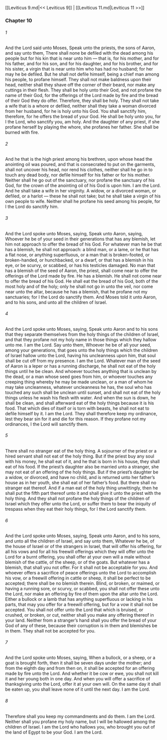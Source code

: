 [[Leviticus 9.md|<< Leviticus 9]]  |  [[Leviticus 11.md|Leviticus 11 >>]]

### Chapter 10
###### 1
And the Lord said unto Moses, Speak unto the priests, the sons of Aaron, and say unto them, There shall none be defiled with the dead among his people but for his kin that is near unto him — that is, for his mother, and for his father, and for his son, and for his daughter, and for his brother, and for his sister, a virgin that is near unto him who has had no husband; for her may he be defiled. But he shall not defile himself, being a chief man among his people, to profane himself. They shall not make baldness upon their head, neither shall they shave off the corner of their beard, nor make any cuttings in their flesh. They shall be holy unto their God, and not profane the name of their God, for the offerings of the Lord made by fire and the bread of their God they do offer. Therefore, they shall be holy. They shall not take a wife that is a whore or defiled, neither shall they take a woman divorced from her husband, for he is holy unto his God. You shall sanctify him, therefore, for he offers the bread of your God. He shall be holy unto you, for I the Lord, who sanctify you, am holy. And the daughter of any priest, if she profane herself by playing the whore, she profanes her father. She shall be burned with fire.

###### 2
And he that is the high priest among his brethren, upon whose head the anointing oil was poured, and that is consecrated to put on the garments, shall not uncover his head, nor rend his clothes, neither shall he go in to touch any dead body, nor defile himself for his father or for his mother. Neither shall he go out of the sanctuary, nor profane the sanctuary of his God, for the crown of the anointing oil of his God is upon him. I am the Lord. And he shall take a wife in her virginity. A widow, or a divorced woman, or defiled, or a harlot — these he shall not take; but he shall take a virgin of his own people to wife. Neither shall he profane his seed among his people, for I the Lord do sanctify him.

###### 3
And the Lord spoke unto Moses, saying, Speak unto Aaron, saying, Whoever he be of your seed in their generations that has any blemish, let him not approach to offer the bread of his God. For whatever man he be that has a blemish, he shall not approach: a blind man, or a lame, or he that has a flat nose, or anything superfluous, or a man that is broken-footed, or broken-handed, or hunchbacked, or a dwarf, or that has a blemish in his eye, or be scurvy, or scabbed, or has his testicles damaged. No man that has a blemish of the seed of Aaron, the priest, shall come near to offer the offerings of the Lord made by fire. He has a blemish. He shall not come near to offer the bread of his God. He shall eat the bread of his God, both of the most holy and of the holy; only he shall not go in unto the veil, nor come near unto the altar, because he has a blemish, that he profane not my sanctuaries; for I the Lord do sanctify them. And Moses told it unto Aaron, and to his sons, and unto all the children of Israel.

###### 4
And the Lord spoke unto Moses, saying, Speak unto Aaron and to his sons that they separate themselves from the holy things of the children of Israel, and that they profane not my holy name in those things which they hallow unto me. I am the Lord. Say unto them, Whoever he be of all your seed, among your generations, that goes unto the holy things which the children of Israel hallow unto the Lord, having his uncleanness upon him, that soul shall be cut off from my presence. I am the Lord. Whatever man of the seed of Aaron is a leper or has a running discharge, he shall not eat of the holy things until he be clean. And whoever touches anything that is unclean by the dead, or a man whose seed goes from him, or whoever touches any creeping thing whereby he may be made unclean, or a man of whom he may take uncleanness, whatever uncleanness he has, the soul who has touched any such shall be unclean until sunset, and shall not eat of the holy things unless he wash his flesh with water. And when the sun is down, he shall be clean, and shall afterward eat of the holy things because it is his food. That which dies of itself or is torn with beasts, he shall not eat to defile himself by it. I am the Lord. They shall therefore keep my ordinance, lest they bear sin for it and die for this reason. If they profane not my ordinances, I the Lord will sanctify them.

###### 5
There shall no stranger eat of the holy thing. A sojourner of the priest or a hired servant shall not eat of the holy thing. But if the priest buy any soul with his money, he shall eat of it, and he that is born in his house, they shall eat of his food. If the priest’s daughter also be married unto a stranger, she may not eat of an offering of the holy things. But if the priest’s daughter be a widow, or divorced, and have no child, and is returned unto her father’s house as in her youth, she shall eat of her father’s food. But there shall no stranger eat thereof. And if a man eat of the holy thing unwittingly, then he shall put the fifth part thereof unto it and shall give it unto the priest with the holy thing. And they shall not profane the holy things of the children of Israel which they offer unto the Lord, or suffer them to bear the iniquity of trespass when they eat their holy things, for I the Lord sanctify them.

###### 6
And the Lord spoke unto Moses, saying, Speak unto Aaron, and to his sons, and unto all the children of Israel, and say unto them, Whatever he be, of the house of Israel or of the strangers in Israel, that will offer his offering, for all his vows and for all his freewill offerings which they will offer unto the Lord for a burnt offering, you shall offer at your own will a male without blemish of the cattle, of the sheep, or of the goats. But whatever has a blemish, that shall you not offer. For it shall not be acceptable for you. And whoever offers a sacrifice of peace offerings unto the Lord to accomplish his vow, or a freewill offering in cattle or sheep, it shall be perfect to be accepted; there shall be no blemish therein. Blind, or broken, or maimed, or having a running sore, or scurvy, or scabbed, you shall not offer these unto the Lord, nor make an offering by fire of them upon the altar unto the Lord. Either a bullock or a lamb that has anything superfluous or lacking in his parts, that may you offer for a freewill offering, but for a vow it shall not be accepted. You shall not offer unto the Lord that which is bruised, or crushed, or broken, or cut, neither shall you make any offering thereof in your land. Neither from a stranger’s hand shall you offer the bread of your God of any of these, because their corruption is in them and blemishes be in them. They shall not be accepted for you.

###### 7
And the Lord spoke unto Moses, saying, When a bullock, or a sheep, or a goat is brought forth, then it shall be seven days under the mother; and from the eighth day and from then on, it shall be accepted for an offering made by fire unto the Lord. And whether it be cow or ewe, you shall not kill it and her young both in one day. And when you will offer a sacrifice of thanksgiving unto the Lord, offer it at your own will. On the same day it shall be eaten up, you shall leave none of it until the next day. I am the Lord.

###### 8
Therefore shall you keep my commandments and do them. I am the Lord. Neither shall you profane my holy name, but I will be hallowed among the children of Israel. I am the Lord who hallows you, who brought you out of the land of Egypt to be your God. I am the Lord.